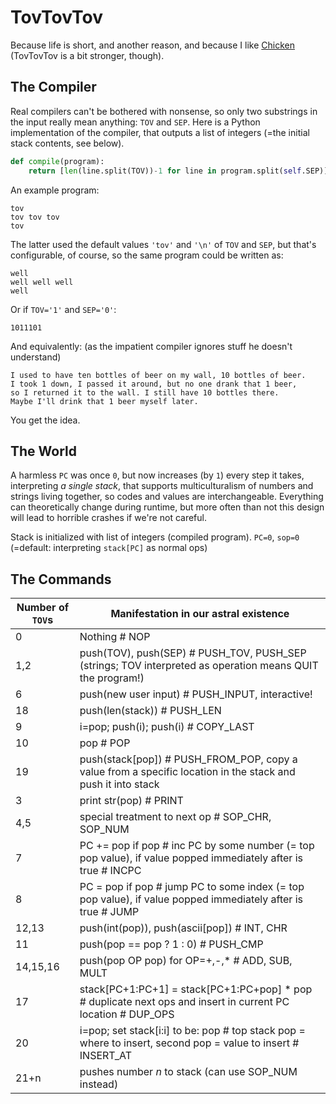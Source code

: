 # TovTovTov
Because life is short, and another reason, and because I like [Chicken](http://torso.me/chicken) (TovTovTov is a bit stronger, though).

## The Compiler
Real compilers can't be bothered with nonsense, so only two substrings in the input really mean anything: `TOV` and `SEP`.
Here is a Python implementation of the compiler, that outputs a list of integers (=the initial stack contents, see below).
```python
def compile(program):
    return [len(line.split(TOV))-1 for line in program.split(self.SEP)]
```
An example program:
```
tov
tov tov tov
tov
```
The latter used the default values `'tov'` and `'\n'` of `TOV` and `SEP`, but that's configurable, of course,
so the same program could be written as:
```
well
well well well
well
```
Or if `TOV='1'` and `SEP='0'`:
```
1011101
```
And equivalently: (as the impatient compiler ignores stuff he doesn't understand)
```
I used to have ten bottles of beer on my wall, 10 bottles of beer.
I took 1 down, I passed it around, but no one drank that 1 beer,
so I returned it to the wall. I still have 10 bottles there.
Maybe I'll drink that 1 beer myself later.
```
You get the idea.

## The World
A harmless `PC` was once `0`, but now increases (by `1`) every step it takes,
interpreting *a single stack*, that supports multiculturalism of numbers and strings living together,
so codes and values are interchangeable. Everything can theoretically change during runtime, but more often
than not this design will lead to horrible crashes if we're not careful.

Stack is initialized with list of integers (compiled program). `PC=0`, `sop=0` (=default: interpreting `stack[PC]` as normal ops)

## The Commands
Number of `TOV`s | Manifestation in our astral existence
--- | ---
0 | Nothing # NOP
1,2 | push(TOV), push(SEP) # PUSH_TOV, PUSH_SEP (strings; TOV interpreted as operation means QUIT the program!)
6 | push(new user input) # PUSH_INPUT, interactive!
18 | push(len(stack)) # PUSH_LEN
9 | i=pop; push(i); push(i) # COPY_LAST
10 | pop # POP
19 | push(stack[pop]) # PUSH_FROM_POP, copy a value from a specific location in the stack and push it into stack
3 | print str(pop) # PRINT
4,5 | special treatment to next op # SOP_CHR, SOP_NUM
7 | PC += pop if pop # inc PC by some number (= top pop value), if value popped immediately after is true # INCPC
8 | PC = pop if pop # jump PC to some index (= top pop value), if value popped immediately after is true # JUMP
12,13 | push(int(pop)), push(ascii[pop]) # INT, CHR
11 | push(pop == pop ? 1 : 0) # PUSH_CMP
14,15,16 | push(pop OP pop) for OP=+,-,* # ADD, SUB, MULT
17 | stack[PC+1:PC+1] = stack[PC+1:PC+pop] * pop # duplicate next ops and insert in current PC location # DUP_OPS
20 | i=pop; set stack[i:i] to be: pop # top stack pop = where to insert, second pop = value to insert # INSERT_AT
21+n | pushes number *n* to stack (can use SOP_NUM instead)
